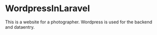 # WordpressInLaravel
This is a website for a photographer. Wordpress is used for the backend and dataentry.
